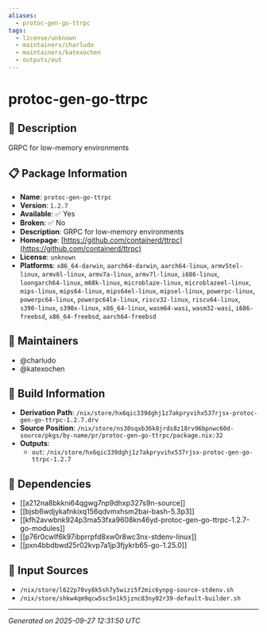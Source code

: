 ```yaml
---
aliases:
  - protoc-gen-go-ttrpc
tags:
  - license/unknown
  - maintainers/charludo
  - maintainers/katexochen
  - outputs/out
---
```


# protoc-gen-go-ttrpc

## 📝 Description

GRPC for low-memory environments

## 📋 Package Information

- **Name**: `protoc-gen-go-ttrpc`
- **Version**: `1.2.7`
- **Available**: ✅ Yes
- **Broken**: ✅ No
- **Description**: GRPC for low-memory environments
- **Homepage**: [https://github.com/containerd/ttrpc](https://github.com/containerd/ttrpc)
- **License**: `unknown`
- **Platforms**: `x86_64-darwin`, `aarch64-darwin`, `aarch64-linux`, `armv5tel-linux`, `armv6l-linux`, `armv7a-linux`, `armv7l-linux`, `i686-linux`, `loongarch64-linux`, `m68k-linux`, `microblaze-linux`, `microblazeel-linux`, `mips-linux`, `mips64-linux`, `mips64el-linux`, `mipsel-linux`, `powerpc-linux`, `powerpc64-linux`, `powerpc64le-linux`, `riscv32-linux`, `riscv64-linux`, `s390-linux`, `s390x-linux`, `x86_64-linux`, `wasm64-wasi`, `wasm32-wasi`, `i686-freebsd`, `x86_64-freebsd`, `aarch64-freebsd`
## 👥 Maintainers

- @charludo
- @katexochen


## 🔧 Build Information

- **Derivation Path**: `/nix/store/hx6qic339dghj1z7akpryvihx537rjsx-protoc-gen-go-ttrpc-1.2.7.drv`
- **Source Position**: `/nix/store/ns30sqxb36k8jrds8z18rv96bpnwc60d-source/pkgs/by-name/pr/protoc-gen-go-ttrpc/package.nix:32`
- **Outputs**:
  - `out`:  `/nix/store/hx6qic339dghj1z7akpryvihx537rjsx-protoc-gen-go-ttrpc-1.2.7`

## 🔗 Dependencies

- [[a212na8bkkni64qgwg7np9dhxp327s9n-source]]
- [[bjsb6wdjykafnkixq156qdvmxhsm2bai-bash-5.3p3]]
- [[kfh2avwbnk924p3ma53fxa9608kn46yd-protoc-gen-go-ttrpc-1.2.7-go-modules]]
- [[p76r0cwlf6k97ibprrpfd8xw0r8wc3nx-stdenv-linux]]
- [[pxn4bbdbwd25r02kvp7a1jp3fjykrb65-go-1.25.0]]

## 📁 Input Sources

- `/nix/store/l622p70vy8k5sh7y5wizi5f2mic6ynpg-source-stdenv.sh`
- `/nix/store/shkw4qm9qcw5sc5n1k5jznc83ny02r39-default-builder.sh`

---
*Generated on 2025-09-27 12:31:50 UTC*
